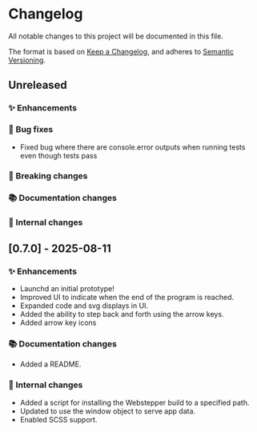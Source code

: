 # Changelog

All notable changes to this project will be documented in this file.

The format is based on [Keep a Changelog](https://keepachangelog.com/en/1.0.0/),
and adheres to [Semantic Versioning](https://semver.org/spec/v2.0.0.html).

## Unreleased

### ✨ Enhancements

### 🐛 Bug fixes

- Fixed bug where there are console.error outputs when running tests even though tests pass

### 🚨 Breaking changes

### 📚 Documentation changes

### 🔧 Internal changes

## [0.7.0] - 2025-08-11

### ✨ Enhancements

- Launchd an initial prototype!
- Improved UI to indicate when the end of the program is reached.
- Expanded code and svg displays in UI.
- Added the ability to step back and forth using the arrow keys.
- Added arrow key icons

### 📚 Documentation changes

- Added a README.

### 🔧 Internal changes

- Added a script for installing the Webstepper build to a specified path.
- Updated to use the window object to serve app data.
- Enabled SCSS support.
